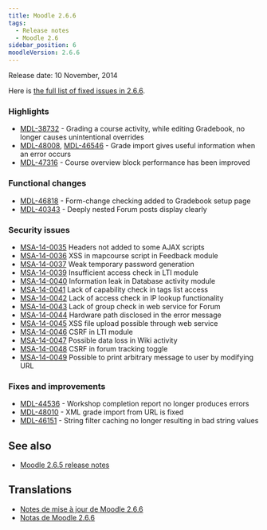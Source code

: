 ```yaml
---
title: Moodle 2.6.6
tags:
  - Release notes
  - Moodle 2.6
sidebar_position: 6
moodleVersion: 2.6.6
---
```

Release date: 10 November, 2014

Here is [the full list of fixed issues in 2.6.6](https://tracker.moodle.org/secure/IssueNavigator!executeAdvanced.jspa?jqlQuery=project+%3D+mdl+AND+resolution+%3D+fixed+AND+fixVersion+in+%28%222.6.6%22%29+ORDER+BY+priority+DESC&runQuery=true&clear=true).

### Highlights

- [MDL-38732](https://tracker.moodle.org/browse/MDL-38732) - Grading a course activity, while editing Gradebook, no longer causes unintentional overrides
- [MDL-48008](https://tracker.moodle.org/browse/MDL-48008),  [MDL-46546](https://tracker.moodle.org/browse/MDL-46546) - Grade import gives useful information when an error occurs
- [MDL-47316](https://tracker.moodle.org/browse/MDL-47316) - Course overview block performance has been improved

### Functional changes

- [MDL-46818](https://tracker.moodle.org/browse/MDL-46818) - Form-change checking added to Gradebook setup page
- [MDL-40343](https://tracker.moodle.org/browse/MDL-40343) - Deeply nested Forum posts display clearly

### Security issues

- [MSA-14-0035](https://moodle.org/mod/forum/discuss.php?d=275146) Headers not added to some AJAX scripts
- [MSA-14-0036](https://moodle.org/mod/forum/discuss.php?d=275147) XSS in mapcourse script in Feedback module
- [MSA-14-0037](https://moodle.org/mod/forum/discuss.php?d=275152) Weak temporary password generation
- [MSA-14-0039](https://moodle.org/mod/forum/discuss.php?d=275154) Insufficient access check in LTI module
- [MSA-14-0040](https://moodle.org/mod/forum/discuss.php?d=275155) Information leak in Database activity module
- [MSA-14-0041](https://moodle.org/mod/forum/discuss.php?d=275157) Lack of capability check in tags list access
- [MSA-14-0042](https://moodle.org/mod/forum/discuss.php?d=275158) Lack of access check in IP lookup functionality
- [MSA-14-0043](https://moodle.org/mod/forum/discuss.php?d=275159) Lack of group check in web service for Forum
- [MSA-14-0044](https://moodle.org/mod/forum/discuss.php?d=275160) Hardware path disclosed in the error message
- [MSA-14-0045](https://moodle.org/mod/forum/discuss.php?d=275161) XSS file upload possible through web service
- [MSA-14-0046](https://moodle.org/mod/forum/discuss.php?d=275162) CSRF in LTI module
- [MSA-14-0047](https://moodle.org/mod/forum/discuss.php?d=275163) Possible data loss in Wiki activity
- [MSA-14-0048](https://moodle.org/mod/forum/discuss.php?d=275164) CSRF in forum tracking toggle
- [MSA-14-0049](https://moodle.org/mod/forum/discuss.php?d=275165) Possible to print arbitrary message to user by modifying URL

### Fixes and improvements

- [MDL-44536](https://tracker.moodle.org/browse/MDL-44536) - Workshop completion report no longer produces errors
- [MDL-48010](https://tracker.moodle.org/browse/MDL-48010) - XML grade import from URL is fixed
- [MDL-46151](https://tracker.moodle.org/browse/MDL-46151) - String filter caching no longer resulting in bad string values

## See also

- [Moodle 2.6.5 release notes](/general/releases/2.6/2.6.5)

## Translations

- [Notes de mise à jour de Moodle 2.6.6](https://docs.moodle.org/fr/Notes_de_mise_à_jour_de_Moodle_2.6.6)
- [Notas de Moodle 2.6.6](https://docs.moodle.org/es/Notas_de_Moodle_2.6.6)
